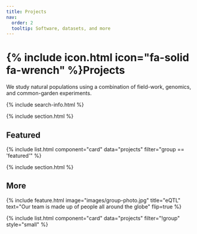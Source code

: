 ```yaml
---
title: Projects
nav:
  order: 2
  tooltip: Software, datasets, and more
---
```


# {% include icon.html icon="fa-solid fa-wrench" %}Projects

We study natural populations using a combination of field-work, genomics, and common-garden experiments. 

{% include search-info.html %}

{% include section.html %}

## Featured

{% include list.html component="card" data="projects" filter="group == 'featured'" %}

{% include section.html %}

## More

{%
  include feature.html
  image="images/group-photo.jpg"
  title="eQTL"
  text="Our team is made up of people all around the globe"
  flip=true
%}


{% include list.html component="card" data="projects" filter="!group" style="small" %}
